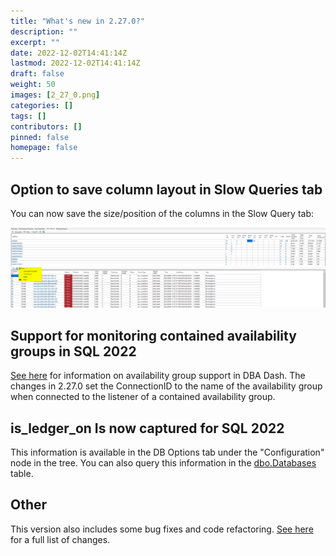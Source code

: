 ```yaml
---
title: "What's new in 2.27.0?"
description: ""
excerpt: ""
date: 2022-12-02T14:41:14Z
lastmod: 2022-12-02T14:41:14Z
draft: false
weight: 50
images: [2_27_0.png]
categories: []
tags: []
contributors: []
pinned: false
homepage: false
---
```

## Option to save column layout in Slow Queries tab

You can now save the size/position of the columns in the Slow Query tab:

[![Slow Queries Grid](slow-queries-grid-layout.png)](slow-queries-grid-layout.png)

## Support for monitoring contained availability groups in SQL 2022

[See here](/docs/help/availability_groups/) for information on availability group support in DBA Dash.  The changes in 2.27.0 set the ConnectionID to the name of the availability group when connected to the listener of a contained availability group.

## is_ledger_on Is now captured for SQL 2022

This information is available in the DB Options tab under the "Configuration" node in the tree.  You can also query this information in the [dbo.Databases](https://github.com/trimble-oss/dba-dash/blob/main/DBADashDB/dbo/Tables/Databases.sql) table.

## Other

This version also includes some bug fixes and code refactoring.  [See here](https://github.com/trimble-oss/dba-dash/releases/tag/2.27.0) for a full list of changes.
